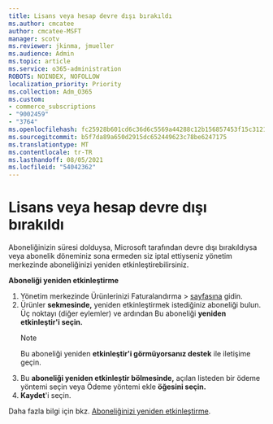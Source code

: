 ```yaml
---
title: Lisans veya hesap devre dışı bırakıldı
ms.author: cmcatee
author: cmcatee-MSFT
manager: scotv
ms.reviewer: jkinma, jmueller
ms.audience: Admin
ms.topic: article
ms.service: o365-administration
ROBOTS: NOINDEX, NOFOLLOW
localization_priority: Priority
ms.collection: Adm_O365
ms.custom:
- commerce_subscriptions
- "9002459"
- "3764"
ms.openlocfilehash: fc25928b601cd6c36d6c5569a44288c12b156857453f15c312110464e621f251
ms.sourcegitcommit: b5f7da89a650d2915dc652449623c78be6247175
ms.translationtype: MT
ms.contentlocale: tr-TR
ms.lasthandoff: 08/05/2021
ms.locfileid: "54042362"
---
```

# <a name="license-or-account-disabled"></a>Lisans veya hesap devre dışı bırakıldı

Aboneliğinizin süresi dolduysa, Microsoft tarafından devre dışı bırakıldıysa veya abonelik döneminiz sona ermeden siz iptal ettiyseniz yönetim merkezinde aboneliğinizi yeniden etkinleştirebilirsiniz.

**Aboneliği yeniden etkinleştirme**

1. Yönetim merkezinde Ürünlerinizi Faturalandırma   >  [sayfasına](https://go.microsoft.com/fwlink/p/?linkid=842054) gidin.
2. Ürünler **sekmesinde,** yeniden etkinleştirmek istediğiniz aboneliği bulun. Üç noktayı (diğer eylemler) ve ardından Bu aboneliği **yeniden etkinleştir'i seçin.**
    > [!NOTE]
    > Bu aboneliği yeniden **etkinleştir'i görmüyorsanız destek** ile iletişime geçin.
3. Bu **aboneliği yeniden etkinleştir bölmesinde,** açılan listeden bir ödeme yöntemi seçin veya Ödeme yöntemi ekle **öğesini seçin.**
4. **Kaydet**'i seçin.

Daha fazla bilgi için bkz. [Aboneliğinizi yeniden etkinleştirme](/microsoft-365/commerce/subscriptions/reactivate-your-subscription).